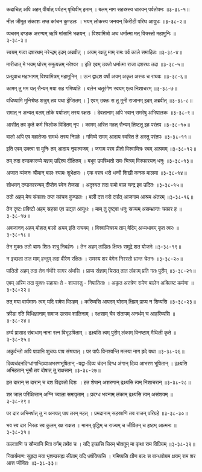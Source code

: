कदाचित् अपि अहम् वीर्यात् पर्यटन् पृथिवीम् इमाम् ।
बलम् नाग सहस्रस्य धारयन् पर्वतोपमः ॥३-३८-१॥

नील जीमूत संकाशः तप्त कांचन कुण्डलः ।
भयम् लोकस्य जनयन् किरीटी परिघ आयुधः ॥३-३८-२॥

व्यचरम् दण्डक अरण्यम् ऋषि मांसानि भक्षयन् ।
विश्वामित्रो अथ धर्मात्मा मत् वित्रस्तो महामुनिः ॥३-३८-३॥

स्वयम् गत्वा दशरथम् नरेन्द्रम् इदम् अब्रवीत् ।
अयम् रक्षतु माम् रामः पर्व काले समाहितः ॥३-३८-४॥

मारीचात् मे भयम् घोरम् समुत्पन्नम् नरेश्वर ।
इति एवम् उक्तो धर्मात्मा राजा दशरथः तदा ॥३-३८-५॥

प्रत्युवाच महाभागम् विश्वामित्रम् महामुनिम् ।
ऊन द्वादश वर्षो अयम् अकृत अस्त्रः च राघवः ॥३-३८-६॥

कामम् तु मम यत् सैन्यम् मया सह गमिष्यति ।
बलेन चतुरंगेण स्वयम् एत्य निशाचरम् ॥३-३८-७॥

वधिष्यामि मुनिश्रेष्ठ शत्रुम् तव यथा ईप्सितम् ।
] एवम् उक्तः स तु मुनी राजानम् इदम् अब्रवीत् ॥३-३८-८॥

रामात् न अन्यत् बलम् लोके पर्याप्तम् तस्य रक्षसः ।
देवतानाम् अपि भवान् समरेषु अभिपालकः ॥३-३८-९॥

आसीत् तव कृते कर्म त्रिलोक विदितम् नृप ।
कामम् अस्ति महत् सैन्यम् तिष्टतु इह परंतप ॥३-३८-१०॥

बालो अपि एष महातेजाः समर्थः तस्य निग्रहे ।
गमिष्ये रामम् आदाय स्वस्ति ते अस्तु परंतपः ॥३-३८-११॥

इति एवम् उक्त्वा स मुनिः तम् आदाय नृपात्मजम् ।
जगाम परम प्रीतो विश्वामित्रः स्वम् आश्रमम् ॥३-३८-१२॥

तम् तदा दण्डकारण्ये यज्ञम् उद्दिश्य दीक्षितम् ।
बभूव उपस्थितो रामः चित्रम् विस्फारयन् धनुः ॥३-३८-१३॥

अजात व्यंजनः श्रीमान् बालः श्यामः शुभेक्षणः ।
एक वस्त्र धरो धन्वी शिखी कनक मालया ॥३-३८-१४॥

शोभयन् दण्डकारण्यम् दीप्तेन स्वेन तेजसा ।
अदृश्यत तदा रामो बाल चन्द्र इव उदितः ॥३-३८-१५॥

ततो अहम् मेघ संकाशः तप्त कांचन कुण्डलः ।
बली दत्त वरो दर्पात् आजगाम आश्रम अंतरम् ॥३-३८-१६॥

तेन दृष्टः प्रविष्टो अहम् सहसा एव उद्यत आयुधः ।
माम् तु दृष्ट्वा धनुः सज्यम् असम्भ्रान्तः चकार ह ॥३-३८-१७॥

अवजानन् अहम् मोहात् बालो अयम् इति राघवम् ।
विश्वामित्रस्य ताम् वेदिम् अभ्यधावम् कृत त्वरः ॥३-३८-१८॥

तेन मुक्तः ततो बाणः शितः शत्रु निबर्हणः ।
तेन अहम् ताडितः क्षिप्तः समुद्रे शत योजने ॥३-३८-१९॥

न इच्छता तात माम् हन्तुम् तदा वीरेण रक्षितः ।
रामस्य शर वेगेन निरस्तो भ्रान्त चेतनः ॥३-३८-२०॥

पातितो अहम् तदा तेन गंभीरे सागर अंभसि ।
प्राप्य संज्ञाम् चिरात् तात लंकाम् प्रति गतः पुरीम् ॥३-३८-२१॥

एवम् अस्मि तदा मुक्तः सहायाः ते - शायास्तु - निपातिताः ।
अकृत अस्त्रेण रामेण बालेन अक्लिष्ट कर्मणा ॥३-३८-२२॥

तत् मया वार्यमाणः त्वम् यदि रामेण विग्रहम् ।
करिष्यसि आपदम् घोराम् क्षिप्रम् प्राप्य न शिष्यसि ॥३-३८-२३॥

क्रीडा रति विधिज्ञानाम् समाज उत्सव शालिनाम् ।
रक्षसाम् चैव संतापम् अनर्थम् च आहरिष्यसि ॥३-३८-२४॥

हर्म्य प्रासाद संबाधाम् नाना रत्न विभूउषिताम् ।
द्रक्ष्यसि त्वम् पुरीम् लंकाम् विनष्टाम् मैथिली कृते ॥३-३८-२५॥

अकुर्वन्तो अपि पापानि शुचयः पाप संश्रयात् ।
पर पापैः विनश्यन्ति मत्स्या नाग ह्रदे यथा ॥३-३८-२६॥

दिव्यचंदनदिग्धांगान्दिव्याअभरणभूषितान् -यद्वा-दिव्य चंदन दिग्ध अंगान् दिव्य आभरण भूषितान् ।
द्रक्ष्यसि अभिहतान् भूमौ तव दोषात् तु राक्षसान् ॥३-३८-२७॥

हृत दारान् स दारान् च दश विद्रवतो दिशः ।
हत शेषान् अशरणान् द्रक्ष्यसि त्वम् निशाचरान् ॥३-३८-२८॥

शर जाल परिक्षिप्ताम् अग्नि ज्वाला समावृताम् ।
प्रदग्ध भवनाम् लंकाम् द्रक्ष्यसि त्वम् असंशयम् ॥३-३८-२९॥

पर दार अभिमर्षात् तु न अनयत् पाप तरम् महत् ।
प्रमदानाम् सहस्राणि तव राजन् परिग्रहे ॥३-३८-३०॥

भव स्व दार निरतः स्व कुलम् रक्ष राक्षस ।
मानम् वृद्धिम् च राज्यम् च जीवितम् च इष्टम् आत्मनः ॥३-३८-३१॥

कलत्राणि च सौम्यानि मित्र वर्गम् तथैव च ।
यदि इच्छसि चिरम् भोक्तुम् मा कृथा राम विप्रियम् ॥३-३८-३२॥

निवार्यमाणः सुहृदा मया भृशम्प्रसह्य सीताम् यदि धर्षयिष्यसि ।
गमिष्यसि क्षीण बलः स बान्धवोयम क्षयम् राम शर आत्त जीवितः ॥३-३८-३३॥

